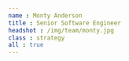 ```yaml
---
name : Monty Anderson
title : Senior Software Engineer
headshot : /img/team/monty.jpg
class : strategy
all : true
---
```

